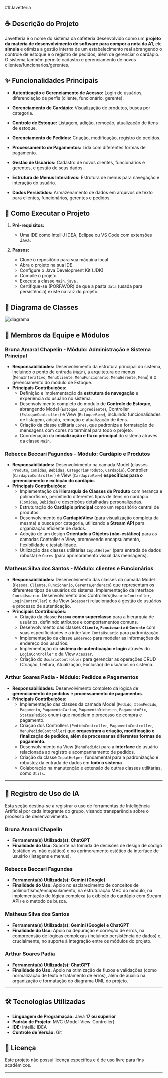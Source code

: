
##Javetteria

## ☕ Descrição do Projeto
Javetteria é o nome do sistema da cafeteria desenvolvido como um **projeto da materia de desenvolvimento de software para compor a nota da A1**, ele **simula** e otimiza a gestão interna de um estabelecimento real abrangendo o controle de estoque e o registro de pedidos, além de gerenciar o cardápio. O sistema também permite cadastro e gerenciamento de novos clientes/funcionarios/gerentes.
## ✨ Funcionalidades Principais
* **Autenticação e Gerenciamento de Acesso:** Login de usuários, diferenciação de perfis (cliente, funcionário, gerente).

* **Gerenciamento de Cardápio:** Visualização de produtos, busca por categoria.

* **Controle de Estoque:** Listagem, adição, remoção, atualização de itens de estoque.

* **Gerenciamento de Pedidos:** Criação, modificação, registro de pedidos.

* **Processamento de Pagamentos:** Lida com diferentes formas de pagamento.

* **Gestão de Usuários:** Cadastro de novos clientes, funcionários e gerentes, e gestão de seus dados.

* **Estrutura de Menus Interativos:** Estrutura de menus para navegação e interação do usuário.

* **Dados Persistidos:** Armazenamento de dados em arquivos de texto para clientes, funcionários, gerentes e pedidos.

## 🚀 Como Executar o Projeto


1.  **Pré-requisitos:**

    * Uma IDE como IntelliJ IDEA, Eclipse ou VS Code com extensões Java.
2.  **Passos:**
    * Clone o repositório para sua máquina local
    * Abra o projeto na sua IDE.
    * Configure o Java Development Kit (JDK)
    * Compile o projeto
    * Execute a classe `Main.java` .
    * Certifique-se (PORFAVOR) de que a pasta `data` (usada para persistência) existe na raiz do projeto.

## 📐 Diagrama de Classes

![diagrama](https://github.com/user-attachments/assets/ab7da602-86af-4337-b809-1bfdb5ec8b46)


## 👥 Membros da Equipe e Módulos

### Bruna Amaral Chapelin - Módulo: **Administração e Sistema Principal**
* **Responsabilidades:** Desenvolvimento da estrutura principal do sistema, incluindo o ponto de entrada (`Main`), a arquitetura de menus (`MenuInterativo`, `MenuCliente`, `MenuFuncionario`, `MenuGerente`, `Menu`) e o gerenciamento do módulo de Estoque.
* **Principais Contribuições:**
    * Definição e implementação da **estrutura de navegação** e experiência do usuário no sistema.
    * Desenvolvimento completo do módulo de **Controle de Estoque**, abrangendo Model (`Estoque`, `Ingrediente`), Controller (`EstoqueController`) e View (`EstoqueView`), incluindo funcionalidades de listagem, adição, remoção e atualização de itens.
    * Criação da classe utilitária `Cores`, que padroniza a formatação de mensagens com cores no terminal para todo o projeto.
    * Coordenação da **inicialização e fluxo principal** do sistema através da classe `Main`.

### Rebecca Beccari Fagundes - Módulo: **Cardápio e Produtos**
* **Responsabilidades:** Desenvolvimento na camada Model (classes `Produto`, `Comidas`, `Bebidas`, `CategoriaProduto`, `Cardapio`), Controller (`CardapioController`) e View (`CardapioView`) **específicas para o gerenciamento e exibição do cardápio.**
* **Principais Contribuições:**
    * Implementação da **Hierarquia de Classes de Produto** com herança e polimorfismo, permitindo diferentes tipos de itens no cardápio (`Comidas`, `Bebidas`) e descrições detalhadas personalizadas.
    * Estruturação do **Cardápio principal** como um repositório central de produtos.
    * Desenvolvimento da **CardapioView** (para visualização completa da mesma) e busca por categoria, utilizando a **Stream API** para organização eficiente de dados.
    * Adoção de um design **Orientado a Objetos (não-estático)** para as camadas Controller e View, promovendo encapsulamento, flexibilidade e testabilidade.
    * Utilização das classes utilitárias `InputHelper` (para entrada de dados robusta) e `Cores` (para aprimoramento visual das mensagens).


### Matheus Silva dos Santos - Módulo: **clientes e Funcionários**
* **Responsabilidades:** Desenvolvimento das classes da camada Model (`Pessoa`, `Cliente`, `Funcionario`, `Gerente`,`endereco`) que representam os diferentes tipos de usuários do sistema. Implementação da interface `ContaUsuario`. Desenvolvimento dos Controllers(`UsuarioController`, `LoginController`) e da View (`Acessar`) relacionados à gestão de usuários e processo de autenticação.
* **Principais Contribuições:**
    * Criação da classe **`Pessoa` como superclasse** para a hierarquia de usuários, definindo atributos e comportamentos comuns.
    * Desenvolvimento das classes **`Cliente`, `Funcionario` e `Gerente`** com suas especificidades e a interface `ContaUsuario` para padronização.
    * Implementação da classe `Endereco` para modelar as informações de endereço dos usuários.
    * Implementação do **sistema de autenticação e login** através do `LoginController` e da View `Acessar`.
    * Criação do `UsuarioController` para gerenciar as operações CRUD (Criação, Leitura, Atualização, Exclusão) de usuários no sistema.

### Arthur Soares Padia - Módulo: **Pedidos e Pagamentos**
* **Responsabilidades:** Desenvolvimento completo da lógica de **gerenciamento de pedidos** e **processamento de pagamentos**.
* **Principais Contribuições:**
    * Implementação das classes da camada Model (`Pedido`, `ItemPedido`, `Pagamento`, `PagamentoCartao`, `PagamentoDinheiro`, `PagamentoPix`, `StatusPedido` enum) que modelam o processo de compra e pagamento.
    * Criação dos Controllers (`PedidoController`, `PagamentoController`, `MenuPedidoController`) que **orquestram a criação, modificação e finalização de pedidos, além de processar as diferentes formas de pagamento.**
    * Desenvolvimento da View (`MenuPedido`) para a **interface** de usuário relacionada ao registro e acompanhamento de pedidos.
    * Criação da classe `InputHelper`, fundamental para a padronização e robustez da entrada de dados em **todo o sistema**
    * Colaboração na manutenção e extensão de outras classes utilitárias, como `Utils`.

---
## 🤖 Registro de Uso de IA

Esta seção destina-se a registrar o uso de ferramentas de Inteligência Artificial por cada integrante do grupo, visando transparência sobre o processo de desenvolvimento.

### Bruna Amaral Chapelin
* **Ferramenta(s) Utilizada(s): ChatGPT** 
* **Finalidade do Uso:** Suporte na tomada de decisões de design de código (estático vs. não estático) e no aprimoramento estético da interface de usuário (listagens e menus).

### Rebecca Beccari Fagundes
* **Ferramenta(s) Utilizada(s): Gemini (Google)**
* **Finalidade do Uso:** Apoio no esclarecimento de conceitos de polimorfismo/encapsulamento, na estruturação MVC do módulo, na implementação de lógica complexa (a exibição do cardápio com Stream API) e o metodo de busca.

### Matheus Silva dos Santos
* **Ferramenta(s) Utilizada(s): Gemini (Google) e ChatGPT** 
* **Finalidade do Uso:** Apoio na depuração e correção de erros, na compreensão de lógicas complexas (incluindo persistência de dados) e, crucialmente, no suporte à integração entre os módulos do projeto.

### Arthur Soares Padia
* **Ferramenta(s) Utilizada(s): ChatGPT** 
* **Finalidade do Uso:** Apoio na otimização de fluxos e validações (como normalização de texto e tratamento de erros), além de auxílio na organização e formatação do diagrama UML do projeto.
---

## 🛠️ Tecnologias Utilizadas

* **Linguagem de Programação:** Java **17 ou superior**
* **Padrão de Projeto:** MVC (Model-View-Controller)
* **IDE:** IntelliJ IDEA
* **Controle de Versão:** Git 

## 📜 Licença

Este projeto não possui licença específica e é de uso livre para fins acadêmicos.

---
